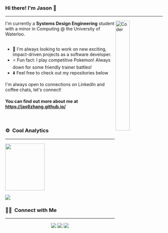 ### Hi there! I'm Jason 👋
<hr>
<div> 
<img alt="Coder"  width = 30% padding = "5px" margin-left = "5px" src="https://user-images.githubusercontent.com/65873016/156272393-0646880b-10d3-459b-b222-aaf374b5fb6d.gif" align="right"/>
</div> 
I'm currently a <strong>Systems Design Engineering</strong> student with a minor in Computing @ the University of Waterloo. 

<br>
<br>
  
- 🌱 I'm always looking to work on new exciting, impact-driven projects as a software developer. 
- ⭐️ Fun fact: I play competitive Pokemon! Always down for some friendly trainer battles! 
- ⬇️ Feel free to check out my repositories below
  
I'm always open to connections on LinkedIn and coffee chats, let's connect! 

#### You can find out more about me at https://jas6zhang.github.io/
<br>

### ⚙️ &nbsp;Cool Analytics
<hr>
<div>
<p align="left">
  <a href="https://github.com/jas6zhang">
  <img height="150em" width = 50% src="https://github-readme-stats-eight-theta.vercel.app/api?username=jas6zhang&show_icons=true&theme=tokyonight&&hide=stars,issues"/>
    </a>
     
</p>
  </div> 
<p align="left">
  <a href="https://github.com/jas6zhang">
 <img src="https://github-readme-stats.vercel.app/api/top-langs/?username=jas6zhang&theme=algolia"/>
      </a>   
</p>

### 🤝🏻 &nbsp;Connect with Me
<hr>
<p align="center">
<!--<a href="link"><img src="https://img.shields.io/badge/-link.com-3423A6?style=flat&logo=Google-Chrome&logoColor=white"/></a>-->
<a href="https://www.linkedin.com/in/j6z/"><img src="https://img.shields.io/badge/-Jason%20Zhang-0077B5?style=flat&logo=Linkedin&logoColor=white"/></a>
<a href="mailto:j2343zha@uwaterloo.ca"><img src="https://img.shields.io/badge/-j2343zha@uwaterloo.ca-D14836?style=flat&logo=Gmail&logoColor=white"/></a>
<a href="https://instagram.com/jason6zhang"><img src="https://img.shields.io/badge/-@jason6zhang-E4405F?style=flat&logo=Instagram&logoColor=white"/></a>
</p>
